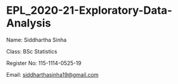 # EPL_2020-21-Exploratory-Data-Analysis
Name: Siddhartha Sinha

Class: BSc Statistics

Register No: 115-1114-0525-19

Email: siddharthasinha19@gmail.com
